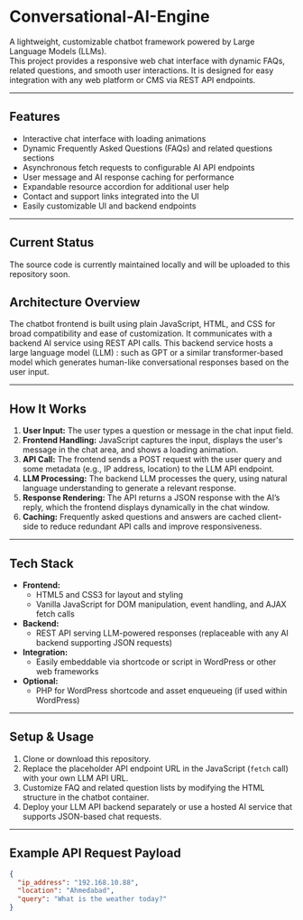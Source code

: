 # Conversational-AI-Engine

A lightweight, customizable chatbot framework powered by Large Language Models (LLMs).  
This project provides a responsive web chat interface with dynamic FAQs, related questions, and smooth user interactions. It is designed for easy integration with any web platform or CMS via REST API endpoints.

---

## Features

- Interactive chat interface with loading animations  
- Dynamic Frequently Asked Questions (FAQs) and related questions sections  
- Asynchronous fetch requests to configurable AI API endpoints  
- User message and AI response caching for performance  
- Expandable resource accordion for additional user help  
- Contact and support links integrated into the UI  
- Easily customizable UI and backend endpoints  
---

## Current Status

The source code is currently maintained locally and will be uploaded to this repository soon.

## Architecture Overview

The chatbot frontend is built using plain JavaScript, HTML, and CSS for broad compatibility and ease of customization. It communicates with a backend AI service using REST API calls. This backend service hosts a large language model (LLM) : such as GPT or a similar transformer-based model  which generates human-like conversational responses based on the user input.

---

## How It Works

1. **User Input:** The user types a question or message in the chat input field.  
2. **Frontend Handling:** JavaScript captures the input, displays the user's message in the chat area, and shows a loading animation.  
3. **API Call:** The frontend sends a POST request with the user query and some metadata (e.g., IP address, location) to the LLM API endpoint.  
4. **LLM Processing:** The backend LLM processes the query, using natural language understanding to generate a relevant response.  
5. **Response Rendering:** The API returns a JSON response with the AI’s reply, which the frontend displays dynamically in the chat window.  
6. **Caching:** Frequently asked questions and answers are cached client-side to reduce redundant API calls and improve responsiveness.  

---

## Tech Stack

- **Frontend:**  
  - HTML5 and CSS3 for layout and styling  
  - Vanilla JavaScript for DOM manipulation, event handling, and AJAX fetch calls  
- **Backend:**  
  - REST API serving LLM-powered responses (replaceable with any AI backend supporting JSON requests)  
- **Integration:**  
  - Easily embeddable via shortcode or script in WordPress or other web frameworks  
- **Optional:**  
  - PHP for WordPress shortcode and asset enqueueing (if used within WordPress)  

---

## Setup & Usage

1. Clone or download this repository.  
2. Replace the placeholder API endpoint URL in the JavaScript (`fetch` call) with your own LLM API URL.  
3. Customize FAQ and related question lists by modifying the HTML structure in the chatbot container.  
4. Deploy your LLM API backend separately or use a hosted AI service that supports JSON-based chat requests.  

---

## Example API Request Payload

```json
{
  "ip_address": "192.168.10.88",
  "location": "Ahmedabad",
  "query": "What is the weather today?"
}
